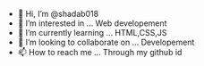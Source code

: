 - 👋 Hi, I’m @shadab018
- 👀 I’m interested in ... Web developement
- 🌱 I’m currently learning ... HTML,CSS,JS
- 💞️ I’m looking to collaborate on ... Developement
- 📫 How to reach me ... Through my github id 

<!---
shadab018/shadab018 is a ✨ special ✨ repository because its `README.md` (this file) appears on your GitHub profile.
You can click the Preview link to take a look at your changes.
--->
